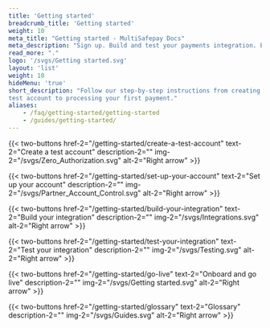 ```yaml
---
title: 'Getting started'
breadcrumb_title: 'Getting started'
weight: 10
meta_title: "Getting started - MultiSafepay Docs"
meta_description: "Sign up. Build and test your payments integration. Explore our products and services. Use our API Reference, SDKs, and wrappers. Get support."
read_more: "."
logo: '/svgs/Getting started.svg'
layout: 'list'
weight: 10
hideMenu: 'true'
short_description: "Follow our step-by-step instructions from creating a 
test account to processing your first payment."
aliases:
    - /faq/getting-started/getting-started
    - /guides/getting-started/
---
```


{{< two-buttons href-2="/getting-started/create-a-test-account" text-2="Create a test account" description-2="" img-2="/svgs/Zero_Authorization.svg" alt-2="Right arrow" >}}

{{< two-buttons href-2="/getting-started/set-up-your-account" text-2="Set up your account" description-2="" img-2="/svgs/Partner_Account_Control.svg" alt-2="Right arrow" >}}

{{< two-buttons href-2="/getting-started/build-your-integration" text-2="Build your integration" description-2="" img-2="/svgs/Integrations.svg" alt-2="Right arrow" >}}

{{< two-buttons href-2="/getting-started/test-your-integration" text-2="Test your integration" description-2="" img-2="/svgs/Testing.svg" alt-2="Right arrow" >}}

{{< two-buttons href-2="/getting-started/go-live" text-2="Onboard and go live" description-2="" img-2="/svgs/Getting started.svg" alt-2="Right arrow" >}}

{{< two-buttons href-2="/getting-started/glossary" text-2="Glossary" description-2="" img-2="/svgs/Guides.svg" alt-2="Right arrow" >}}
